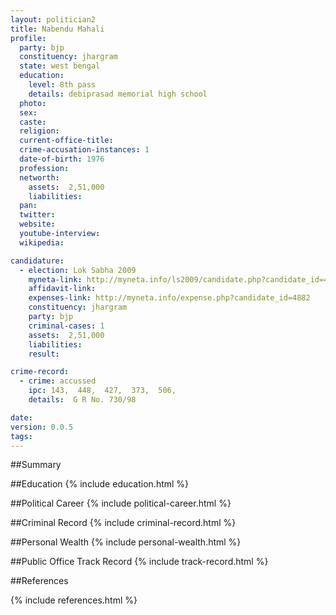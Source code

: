 ```yaml
---
layout: politician2
title: Nabendu Mahali
profile: 
  party: bjp
  constituency: jhargram
  state: west bengal
  education: 
    level: 8th pass
    details: debiprasad memorial high school
  photo: 
  sex: 
  caste: 
  religion: 
  current-office-title: 
  crime-accusation-instances: 1
  date-of-birth: 1976
  profession: 
  networth: 
    assets:  2,51,000
    liabilities: 
  pan: 
  twitter: 
  website: 
  youtube-interview: 
  wikipedia: 

candidature: 
  - election: Lok Sabha 2009
    myneta-link: http://myneta.info/ls2009/candidate.php?candidate_id=4882
    affidavit-link: 
    expenses-link: http://myneta.info/expense.php?candidate_id=4882
    constituency: jhargram 
    party: bjp
    criminal-cases: 1
    assets:  2,51,000
    liabilities: 
    result:  

crime-record: 
  - crime: accussed
    ipc: 143,  448,  427,  373,  506,
    details:  G R No. 730/98  

date: 
version: 0.0.5
tags: 
---
```

##Summary


##Education
{% include education.html %}


##Political Career
{% include political-career.html %}


##Criminal Record
{% include criminal-record.html %}


##Personal Wealth
{% include personal-wealth.html %}


##Public Office Track Record
{% include track-record.html %}


##References


{% include references.html %}